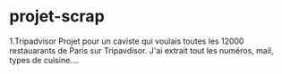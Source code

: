 # projet-scrap 
1.Tripadvisor
Projet pour un caviste qui  voulais toutes les 12000 restauarants de Paris sur Tripavdisor.
J'ai extrait tout les numéros, mail, types de cuisine....

